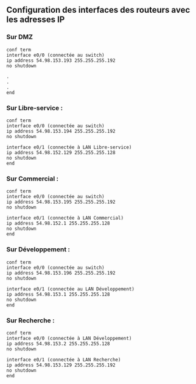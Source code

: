## Configuration des interfaces des routeurs avec les adresses IP

### Sur DMZ
```
conf term
interface e0/0 (connectée au switch)
ip address 54.98.153.193 255.255.255.192
no shutdown

.
.
.
end
```

### Sur Libre-service :
```
conf term
interface e0/0 (connectée au switch)
ip address 54.98.153.194 255.255.255.192
no shutdown

interface e0/1 (connectée à LAN Libre-service)
ip address 54.98.152.129 255.255.255.128
no shutdown
end
```

### Sur Commercial :
```
conf term
interface e0/0 (connectée au switch)
ip address 54.98.153.195 255.255.255.192
no shutdown

interface e0/1 (connectée à LAN Commercial)
ip address 54.98.152.1 255.255.255.128
no shutdown
end
```

### Sur Développement :
```
conf term
interface e0/0 (connectée au switch)
ip address 54.98.153.196 255.255.255.192
no shutdown

interface e0/1 (connectée au LAN Développement)
ip address 54.98.153.1 255.255.255.128
no shutdown
end
```

### Sur Recherche :
```
conf term
interface e0/0 (connectée à LAN Développement)
ip address 54.98.153.2 255.255.255.128
no shutdown

interface e0/1 (connectée à LAN Recherche)
ip address 54.98.153.129 255.255.255.192
no shutdown
end
```